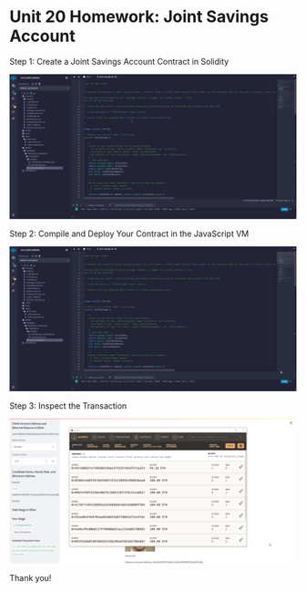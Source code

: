 # Unit 20 Homework: Joint Savings Account

Step 1: Create a Joint Savings Account Contract in Solidity

![Code](https://github.com/Sadiakbar/Blockchain-Homework/blob/main/Unit%2020/Execution_Results/Code.gif)

Step 2: Compile and Deploy Your Contract in the JavaScript VM

![Compilation_Deployment](https://github.com/Sadiakbar/Blockchain-Homework/blob/main/Unit%2020/Execution_Results/Compilation_Deployment.gif)

Step 3: Inspect the Transaction

![Step 3](https://github.com/Sadiakbar/Blockchain-Homework/blob/main/Unit%2019/Resources/Step%203.gif)


Thank you!

